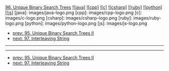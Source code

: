 [96. Unique Binary Search Trees](https://leetcode.com/problems/unique-binary-search-trees/)
[![java]](https://github.com/leetcode-study-group/leetcode-java-solutions/blob/master/096-unique-binary-search-trees.md)
[![cpp]](https://github.com/leetcode-study-group/leetcode-cpp-solutions/blob/master/096-unique-binary-search-trees.md)
[![c]](https://github.com/leetcode-study-group/leetcode-c-solutions/blob/master/096-unique-binary-search-trees.md)
[![csharp]](https://github.com/leetcode-study-group/leetcode-csharp-solutions/blob/master/096-unique-binary-search-trees.md)
[![ruby]](https://github.com/leetcode-study-group/leetcode-ruby-solutions/blob/master/096-unique-binary-search-trees.md)
[![python]](https://github.com/leetcode-study-group/leetcode-python-solutions/blob/master/096-unique-binary-search-trees.md)
[![js]](https://github.com/leetcode-study-group/leetcode-js-solutions/blob/master/096-unique-binary-search-trees.md)
[java]: images/java-logo.png
[cpp]: images/cpp-logo.png
[c]: images/c-logo.png
[csharp]: images/csharp-logo.png
[ruby]: images/ruby-logo.png
[python]: images/python-logo.png
[js]: images/js-logo.png

- [prev: 95. Unique Binary Search Trees II](095-unique-binary-search-trees-ii.md)
- [next: 97. Interleaving String](097-interleaving-string.md)

---


---

- [prev: 95. Unique Binary Search Trees II](095-unique-binary-search-trees-ii.md)
- [next: 97. Interleaving String](097-interleaving-string.md)
